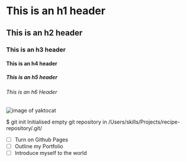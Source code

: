 # This is an h1 header 
## This is an h2 header 
### This is an h3 header 
#### This is an h4 header
##### This is an h5 header 
###### This is an h6 Header  

![image of yaktocat](https://octodex.github.com/images/yaktocat.png)

$ git init
Initialised empty git repository in /Users/skills/Projects/recipe-repository/.git/

- [ ] Turn on Github Pages
- [ ] Outline my Portfolio
- [ ] Introduce myself to the world
